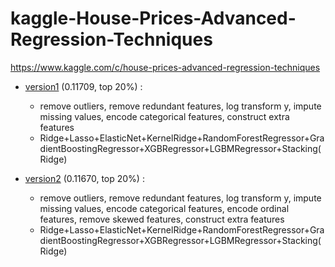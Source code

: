 # kaggle-House-Prices-Advanced-Regression-Techniques

https://www.kaggle.com/c/house-prices-advanced-regression-techniques

- [version1](https://nbviewer.jupyter.org/github/qinhanmin2014/kaggle-House-Prices-Advanced-Regression-Techniques/blob/master/version1.ipynb)
(0.11709, top 20%) :
  - remove outliers, remove redundant features, log transform y, impute missing values, encode categorical features, construct extra features
  - Ridge+Lasso+ElasticNet+KernelRidge+RandomForestRegressor+GradientBoostingRegressor+XGBRegressor+LGBMRegressor+Stacking(Ridge)

- [version2](https://nbviewer.jupyter.org/github/qinhanmin2014/kaggle-House-Prices-Advanced-Regression-Techniques/blob/master/version2.ipynb)
(0.11670, top 20%) :
  - remove outliers, remove redundant features, log transform y, impute missing values, encode categorical features, encode ordinal features, remove skewed features, construct extra features
  - Ridge+Lasso+ElasticNet+KernelRidge+RandomForestRegressor+GradientBoostingRegressor+XGBRegressor+LGBMRegressor+Stacking(Ridge)
